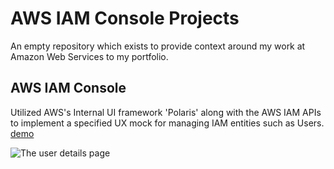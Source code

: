 # AWS IAM Console Projects
An empty repository which exists to provide context around my work at Amazon Web Services to my portfolio. 

## AWS IAM Console
Utilized AWS's Internal UI framework 'Polaris' along with the AWS IAM APIs to implement a specified UX mock for managing IAM entities such as Users. [demo](https://drive.google.com/file/d/1BNKPGXYAASANI5sNNY7UIebjXBa3zVtN/view?usp=share_link)

![The user details page](https://i.imgur.com/c040Gm7.png)
